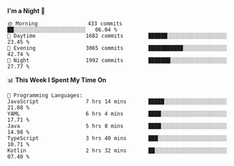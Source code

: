 <!--START_SECTION:waka-->
**I'm a Night 🦉** 

```text
🌞 Morning                433 commits         ██░░░░░░░░░░░░░░░░░░░░░░░   06.04 % 
🌆 Daytime                1682 commits        ██████░░░░░░░░░░░░░░░░░░░   23.45 % 
🌃 Evening                3065 commits        ███████████░░░░░░░░░░░░░░   42.74 % 
🌙 Night                  1992 commits        ███████░░░░░░░░░░░░░░░░░░   27.77 % 
```


📊 **This Week I Spent My Time On** 

```text
💬 Programming Languages: 
JavaScript               7 hrs 14 mins       █████░░░░░░░░░░░░░░░░░░░░   21.08 % 
YAML                     6 hrs 4 mins        ████░░░░░░░░░░░░░░░░░░░░░   17.71 % 
Java                     5 hrs 8 mins        ████░░░░░░░░░░░░░░░░░░░░░   14.98 % 
TypeScript               3 hrs 40 mins       ███░░░░░░░░░░░░░░░░░░░░░░   10.71 % 
Kotlin                   2 hrs 32 mins       ██░░░░░░░░░░░░░░░░░░░░░░░   07.40 % 
```


<!--END_SECTION:waka-->
